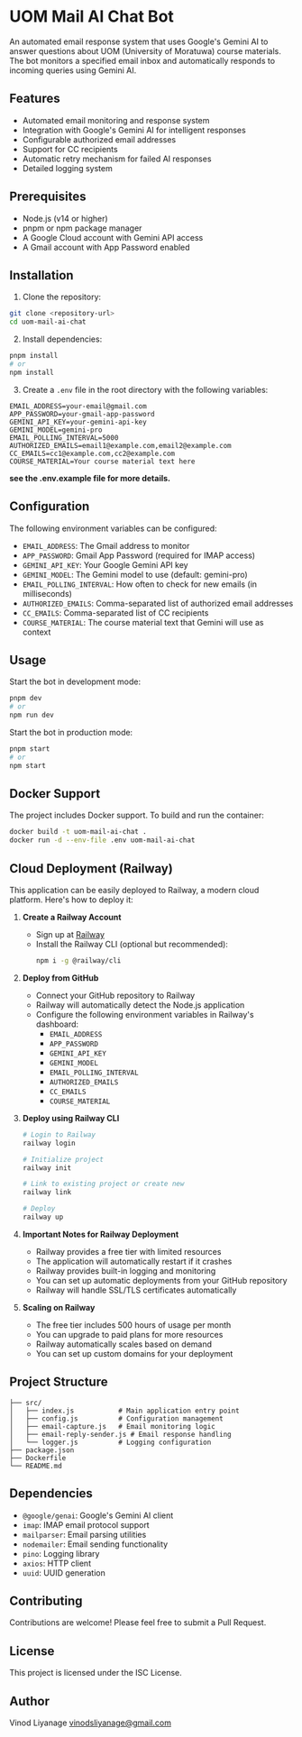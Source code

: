 # UOM Mail AI Chat Bot

An automated email response system that uses Google's Gemini AI to answer questions about UOM (University of Moratuwa) course materials. The bot monitors a specified email inbox and automatically responds to incoming queries using Gemini AI.

## Features

- Automated email monitoring and response system
- Integration with Google's Gemini AI for intelligent responses
- Configurable authorized email addresses
- Support for CC recipients
- Automatic retry mechanism for failed AI responses
- Detailed logging system

## Prerequisites

- Node.js (v14 or higher)
- pnpm or npm package manager
- A Google Cloud account with Gemini API access
- A Gmail account with App Password enabled

## Installation

1. Clone the repository:

```bash
git clone <repository-url>
cd uom-mail-ai-chat
```

2. Install dependencies:

```bash
pnpm install
# or
npm install
```

3. Create a `.env` file in the root directory with the following variables:

```env
EMAIL_ADDRESS=your-email@gmail.com
APP_PASSWORD=your-gmail-app-password
GEMINI_API_KEY=your-gemini-api-key
GEMINI_MODEL=gemini-pro
EMAIL_POLLING_INTERVAL=5000
AUTHORIZED_EMAILS=email1@example.com,email2@example.com
CC_EMAILS=cc1@example.com,cc2@example.com
COURSE_MATERIAL=Your course material text here
```

**see the .env.example file for more details.**

## Configuration

The following environment variables can be configured:

- `EMAIL_ADDRESS`: The Gmail address to monitor
- `APP_PASSWORD`: Gmail App Password (required for IMAP access)
- `GEMINI_API_KEY`: Your Google Gemini API key
- `GEMINI_MODEL`: The Gemini model to use (default: gemini-pro)
- `EMAIL_POLLING_INTERVAL`: How often to check for new emails (in milliseconds)
- `AUTHORIZED_EMAILS`: Comma-separated list of authorized email addresses
- `CC_EMAILS`: Comma-separated list of CC recipients
- `COURSE_MATERIAL`: The course material text that Gemini will use as context

## Usage

Start the bot in development mode:

```bash
pnpm dev
# or
npm run dev
```

Start the bot in production mode:

```bash
pnpm start
# or
npm start
```

## Docker Support

The project includes Docker support. To build and run the container:

```bash
docker build -t uom-mail-ai-chat .
docker run -d --env-file .env uom-mail-ai-chat
```

## Cloud Deployment (Railway)

This application can be easily deployed to Railway, a modern cloud platform. Here's how to deploy it:

1. **Create a Railway Account**

   - Sign up at [Railway](https://railway.com/)
   - Install the Railway CLI (optional but recommended):
     ```bash
     npm i -g @railway/cli
     ```

2. **Deploy from GitHub**

   - Connect your GitHub repository to Railway
   - Railway will automatically detect the Node.js application
   - Configure the following environment variables in Railway's dashboard:
     - `EMAIL_ADDRESS`
     - `APP_PASSWORD`
     - `GEMINI_API_KEY`
     - `GEMINI_MODEL`
     - `EMAIL_POLLING_INTERVAL`
     - `AUTHORIZED_EMAILS`
     - `CC_EMAILS`
     - `COURSE_MATERIAL`

3. **Deploy using Railway CLI**

   ```bash
   # Login to Railway
   railway login

   # Initialize project
   railway init

   # Link to existing project or create new
   railway link

   # Deploy
   railway up
   ```

4. **Important Notes for Railway Deployment**

   - Railway provides a free tier with limited resources
   - The application will automatically restart if it crashes
   - Railway provides built-in logging and monitoring
   - You can set up automatic deployments from your GitHub repository
   - Railway will handle SSL/TLS certificates automatically

5. **Scaling on Railway**
   - The free tier includes 500 hours of usage per month
   - You can upgrade to paid plans for more resources
   - Railway automatically scales based on demand
   - You can set up custom domains for your deployment

## Project Structure

```
├── src/
│   ├── index.js           # Main application entry point
│   ├── config.js          # Configuration management
│   ├── email-capture.js   # Email monitoring logic
│   ├── email-reply-sender.js # Email response handling
│   └── logger.js          # Logging configuration
├── package.json
├── Dockerfile
└── README.md
```

## Dependencies

- `@google/genai`: Google's Gemini AI client
- `imap`: IMAP email protocol support
- `mailparser`: Email parsing utilities
- `nodemailer`: Email sending functionality
- `pino`: Logging library
- `axios`: HTTP client
- `uuid`: UUID generation

## Contributing

Contributions are welcome! Please feel free to submit a Pull Request.

## License

This project is licensed under the ISC License.

## Author

Vinod Liyanage <vinodsliyanage@gmail.com>
